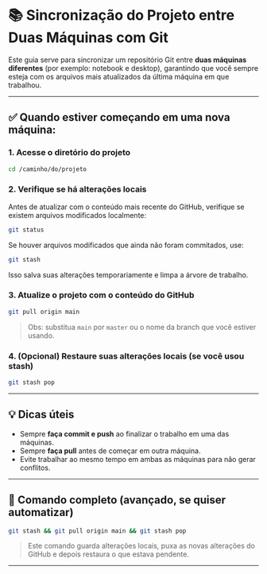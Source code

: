 # 📚 Sincronização do Projeto entre Duas Máquinas com Git

Este guia serve para sincronizar um repositório Git entre **duas máquinas diferentes** (por exemplo: notebook e desktop),
garantindo que você sempre esteja com os arquivos mais atualizados da última máquina em que trabalhou.

---

## ✅ Quando estiver começando em uma nova máquina:

### 1. Acesse o diretório do projeto

```bash
cd /caminho/do/projeto
```

### 2. Verifique se há alterações locais

Antes de atualizar com o conteúdo mais recente do GitHub, verifique se existem arquivos modificados localmente:

```bash
git status
```

Se houver arquivos modificados que ainda não foram commitados, use:

```bash
git stash
```

Isso salva suas alterações temporariamente e limpa a árvore de trabalho.

### 3. Atualize o projeto com o conteúdo do GitHub

```bash
git pull origin main
```

> Obs: substitua `main` por `master` ou o nome da branch que você estiver usando.

### 4. (Opcional) Restaure suas alterações locais (se você usou stash)

```bash
git stash pop
```

---

## 💡 Dicas úteis

- Sempre **faça commit e push** ao finalizar o trabalho em uma das máquinas.
- Sempre **faça pull** antes de começar em outra máquina.
- Evite trabalhar ao mesmo tempo em ambas as máquinas para não gerar conflitos.

---

## 🧪 Comando completo (avançado, se quiser automatizar)

```bash
git stash && git pull origin main && git stash pop
```

> Este comando guarda alterações locais, puxa as novas alterações do GitHub e depois restaura o que estava pendente.

---
